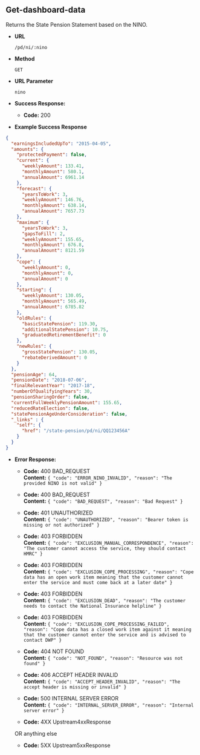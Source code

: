 Get-dashboard-data
-----------------------
Returns the State Pension Statement based on the NINO.

* **URL**

  `/pd/ni/:nino`

* **Method**

  `GET`
  
* **URL Parameter**

  `nino`  
  
* **Success Response:**

  * **Code:** 200 <br />

* **Example Success Response**

```json
{
  "earningsIncludedUpTo": "2015-04-05",
  "amounts": {
    "protectedPayment": false,
    "current": {
      "weeklyAmount": 133.41,
      "monthlyAmount": 580.1,
      "annualAmount": 6961.14
    },
    "forecast": {
      "yearsToWork": 3,
      "weeklyAmount": 146.76,
      "monthlyAmount": 638.14,
      "annualAmount": 7657.73
    },
    "maximum": {
      "yearsToWork": 3,
      "gapsToFill": 2,
      "weeklyAmount": 155.65,
      "monthlyAmount": 676.8,
      "annualAmount": 8121.59
    },
    "cope": {
      "weeklyAmount": 0,
      "monthlyAmount": 0,
      "annualAmount": 0
    },
    "starting": {
      "weeklyAmount": 130.05,
      "monthlyAmount": 565.49,
      "annualAmount": 6785.82
    },
    "oldRules": {
      "basicStatePension": 119.30,
      "additionalStatePension": 10.75,
      "graduatedRetirementBenefit": 0
    },
    "newRules": {
      "grossStatePension": 130.05,
      "rebateDerivedAmount": 0
    }
  },
  "pensionAge": 64,
  "pensionDate": "2018-07-06",
  "finalRelevantYear": "2017-18",
  "numberOfQualifyingYears": 30,
  "pensionSharingOrder": false,
  "currentFullWeeklyPensionAmount": 155.65,
  "reducedRateElection": false,
  "statePensionAgeUnderConsideration": false,
  "_links" : {
    "self": {
      "href": "/state-pension/pd/ni/QQ123456A"
    }
  }
}

```

* **Error Response:**

  * **Code:** 400 BAD_REQUEST <br />
    **Content:** `{
                     "code": "ERROR_NINO_INVALID",
                     "reason": "The provided NINO is not valid"
                  }`
                  
  * **Code:** 400 BAD_REQUEST <br />
    **Content:** `{
                     "code": "BAD_REQUEST",
                     "reason": "Bad Request"
                  }`
             
  * **Code:** 401 UNAUTHORIZED <br />
    **Content:** `{
                              "code": "UNAUTHORIZED",
                              "reason": "Bearer token is missing or not authorized"
                          }`
                  
  * **Code:** 403 FORBIDDEN <br />
    **Content:** `{
                            "code": "EXCLUSION_MANUAL_CORRESPONDENCE",
                            "reason": "The customer cannot access the service, they should contact HMRC"
                        }`
                        
  * **Code:** 403 FORBIDDEN <br />
    **Content:** `{
                            "code": "EXCLUSION_COPE_PROCESSING",
                            "reason": "Cope data has an open work item meaning that the customer cannot enter the service and must come back at a later date"
                        }`
                        
  * **Code:** 403 FORBIDDEN <br />
    **Content:** `{
                            "code": "EXCLUSION_DEAD",
                            "reason": "The customer needs to contact the National Insurance helpline"
                        }`
                       
  * **Code:** 403 FORBIDDEN <br />
    **Content:** `{
                            "code": "EXCLUSION_COPE_PROCESSING_FAILED",
                            "reason": "Cope data has a closed work item against it meaning that the customer cannot enter the service and is advised to contact DWP"
                        }`
                        
  * **Code:** 404 NOT FOUND <br />
    **Content:** `{
                            "code": "NOT_FOUND",
                            "reason": "Resource was not found"
                        }`
                                   
  * **Code:** 406 ACCEPT HEADER INVALID <br />
    **Content:** `{
                              "code": "ACCEPT_HEADER_INVALID",
                              "reason": "The accept header is missing or invalid"
                          }`
                          
  * **Code:** 500 INTERNAL SERVER ERROR <br />
    **Content:** `{
                              "code": "INTERNAL_SERVER_ERROR",
                              "reason": "Internal server error"
                          }`

  * **Code:** 4XX Upstream4xxResponse <br />

  OR anything else

  * **Code:** 5XX Upstream5xxResponse <br />